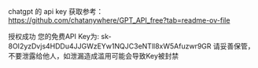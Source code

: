 

chatgpt 的 api key 获取参考：
https://github.com/chatanywhere/GPT_API_free?tab=readme-ov-file

授权成功
您的免费API Key为: sk-8OI2yzDvjs4HDDu4JJGWzEYw1NQJC3eNTll8xW5Afuzwr9GR
请妥善保管，不要泄露给他人，如泄漏造成滥用可能会导致Key被封禁

